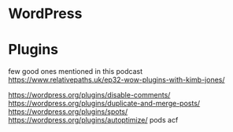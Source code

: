 # WordPress

# Plugins

few good ones mentioned in this podcast
https://www.relativepaths.uk/ep32-wow-plugins-with-kimb-jones/

https://wordpress.org/plugins/disable-comments/
https://wordpress.org/plugins/duplicate-and-merge-posts/
https://wordpress.org/plugins/spots/
https://wordpress.org/plugins/autoptimize/
pods
acf
